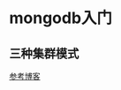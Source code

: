 # mongodb入门

## 三种集群模式

[参考博客](https://zhuhuogeng.github.io/2018/03/08/server/mongoDB%E7%B3%BB%E5%88%971:%E4%B8%89%E7%A7%8D%E9%9B%86%E7%BE%A4%E6%A8%A1%E5%BC%8F%E4%BB%8B%E7%BB%8D/)


## 